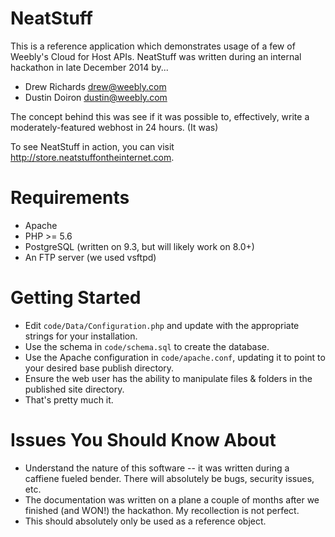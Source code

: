 # NeatStuff

This is a reference application which demonstrates usage of a few of Weebly's Cloud for Host APIs.
NeatStuff was written during an internal hackathon in late December 2014 by...
 * Drew Richards <drew@weebly.com>
 * Dustin Doiron <dustin@weebly.com>

The concept behind this was see if it was possible to, effectively, write a moderately-featured webhost in 24 hours. (It was)

To see NeatStuff in action, you can visit http://store.neatstuffontheinternet.com.

# Requirements
 * Apache
 * PHP >= 5.6
 * PostgreSQL (written on 9.3, but will likely work on 8.0+)
 * An FTP server (we used vsftpd)

# Getting Started
 * Edit `code/Data/Configuration.php` and update with the appropriate strings for your installation.
 * Use the schema in `code/schema.sql` to create the database.
 * Use the Apache configuration in `code/apache.conf`, updating it to point to your desired base publish directory.
 * Ensure the web user has the ability to manipulate files & folders in the published site directory.
 * That's pretty much it.

# Issues You Should Know About
 * Understand the nature of this software -- it was written during a caffiene fueled bender. There will absolutely be bugs, security issues, etc.
 * The documentation was written on a plane a couple of months after we finished (and WON!) the hackathon. My recollection is not perfect.
 * This should absolutely only be used as a reference object.
